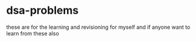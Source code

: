 # dsa-problems
these are for the learning and revisioning for myself and if anyone want to learn from these also
